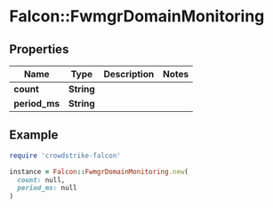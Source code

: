 # Falcon::FwmgrDomainMonitoring

## Properties

| Name | Type | Description | Notes |
| ---- | ---- | ----------- | ----- |
| **count** | **String** |  |  |
| **period_ms** | **String** |  |  |

## Example

```ruby
require 'crowdstrike-falcon'

instance = Falcon::FwmgrDomainMonitoring.new(
  count: null,
  period_ms: null
)
```

